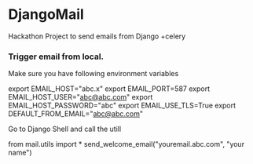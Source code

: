 # DjangoMail
Hackathon Project to send emails from Django +celery


### Trigger email from local. 
Make sure you have following environment variables


export EMAIL_HOST="abc.x"
export EMAIL_PORT=587
export EMAIL_HOST_USER="abc@abc.com"
export EMAIL_HOST_PASSWORD="abc"
export EMAIL_USE_TLS=True
export DEFAULT_FROM_EMAIL="abc@abc.com"

Go to Django Shell and call the utill

from mail.utils import *
send_welcome_email("youremail.abc.com", "your name")

